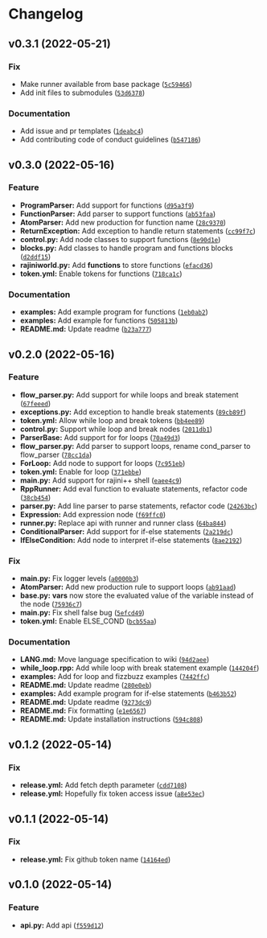 # Changelog

<!--next-version-placeholder-->

## v0.3.1 (2022-05-21)
### Fix
* Make runner available from base package ([`5c59466`](https://github.com/aadhithya/rajiniPP/commit/5c59466ff0b48d064f7649d73bd883203ea4da22))
* Add init files to submodules ([`53d6378`](https://github.com/aadhithya/rajiniPP/commit/53d6378c47af8108d35a355f2c976c0f72c8f0aa))

### Documentation
* Add issue and pr templates ([`1deabc4`](https://github.com/aadhithya/rajiniPP/commit/1deabc4c60572b0fb2dad3407f90f5ef91ecd704))
* Add contributing code of conduct guidelines ([`b547186`](https://github.com/aadhithya/rajiniPP/commit/b547186df1dfa31412014973407a4e84d9883e90))

## v0.3.0 (2022-05-16)
### Feature
* **ProgramParser:** Add support for functions ([`d95a3f9`](https://github.com/aadhithya/rajiniPP/commit/d95a3f9dc01c276316fb8fb43e456ee5b8daee8f))
* **FunctionParser:** Add parser to support functions ([`ab53faa`](https://github.com/aadhithya/rajiniPP/commit/ab53faaca610ad8ef852fb1c6ad062ac335fd136))
* **AtomParser:** Add new production for function name ([`28c9370`](https://github.com/aadhithya/rajiniPP/commit/28c9370764aa6c35bbd7deaf1918f60baaed0e7f))
* **ReturnException:** Add exception to handle return statements ([`cc99f7c`](https://github.com/aadhithya/rajiniPP/commit/cc99f7c40d63b6d1aa664a3930a538b4c525d605))
* **control.py:** Add node classes to support functions ([`8e90d1e`](https://github.com/aadhithya/rajiniPP/commit/8e90d1e312e3c19a88a3fe8c680e999631a8a0ae))
* **blocks.py:** Add classes to handle program and functions blocks ([`d2ddf15`](https://github.com/aadhithya/rajiniPP/commit/d2ddf15171b64ef1ff9ec2931d7bde9a92738426))
* **__rajiniworld__.py:** Add __functions__ to store functions ([`efacd36`](https://github.com/aadhithya/rajiniPP/commit/efacd36e248d0e35619535e6d544460684168ec5))
* **token.yml:** Enable tokens for functions ([`718ca1c`](https://github.com/aadhithya/rajiniPP/commit/718ca1cfe84ce0016b72592add16760f3921949c))

### Documentation
* **examples:** Add example program for functions ([`1eb0ab2`](https://github.com/aadhithya/rajiniPP/commit/1eb0ab2e8102c9440c6b06b0e1efe3728c1a936c))
* **examples:** Add example for functions ([`505813b`](https://github.com/aadhithya/rajiniPP/commit/505813b0be79085997d9016816286310d5aec3f6))
* **README.md:** Update readme ([`b23a777`](https://github.com/aadhithya/rajiniPP/commit/b23a777358a8a926526c29ac8b4a66f5d775a771))

## v0.2.0 (2022-05-16)
### Feature
* **flow_parser.py:** Add support for while loops and break statement ([`67feeed`](https://github.com/aadhithya/rajiniPP/commit/67feeedc2582e238eaa180dea7eb57b8c5532ca2))
* **exceptions.py:** Add exception to handle break statements ([`89cb89f`](https://github.com/aadhithya/rajiniPP/commit/89cb89f12140f686a3596731a9de97540ec516d2))
* **token.yml:** Allow while loop and break tokens ([`bb4ee89`](https://github.com/aadhithya/rajiniPP/commit/bb4ee895588ec4896a832d6d0e28d8aebca74620))
* **control.py:** Support while loop and break nodes ([`2011db1`](https://github.com/aadhithya/rajiniPP/commit/2011db19520d0a7b764c13b3d1df28217e08f709))
* **ParserBase:** Add support for for loops ([`70a49d3`](https://github.com/aadhithya/rajiniPP/commit/70a49d3427fd261f48db420d684a79ec0a553ef4))
* **flow_parser.py:** Add parser to support loops, rename cond_parser to flow_parser ([`78cc1da`](https://github.com/aadhithya/rajiniPP/commit/78cc1da823015655e0f071f4ebf81006f74b2c6d))
* **ForLoop:** Add node to support for loops ([`7c951eb`](https://github.com/aadhithya/rajiniPP/commit/7c951ebcc3640c9c7ab290672b8f97586af6f9be))
* **token.yml:** Enable for loop ([`371ebbe`](https://github.com/aadhithya/rajiniPP/commit/371ebbe313fa8b4cae1b0be66e085885ed2c7e29))
* **__main__.py:** Add support for rajini++ shell ([`eaee4c9`](https://github.com/aadhithya/rajiniPP/commit/eaee4c96890d5ad297338c28d6d3f717c18fd90a))
* **RppRunner:** Add eval function to evaluate statements, refactor code ([`38cb454`](https://github.com/aadhithya/rajiniPP/commit/38cb4549e38a446f6a27f5eb2f2e0a09be2253c5))
* **parser.py:** Add line parser to parse statements, refactor code ([`24263bc`](https://github.com/aadhithya/rajiniPP/commit/24263bcf3a10514dbe4b02197e870885fa740f72))
* **Expression:** Add expression node ([`f69ffc0`](https://github.com/aadhithya/rajiniPP/commit/f69ffc0c40cf2f4c390b501dcd0ae64bb6283b6b))
* **runner.py:** Replace api with runner and runner class ([`64ba844`](https://github.com/aadhithya/rajiniPP/commit/64ba844f10644c49952d19e60d22d40fd645410b))
* **ConditionalParser:** Add support for if-else statements ([`2a219dc`](https://github.com/aadhithya/rajiniPP/commit/2a219dc48370a8019c6b108318fd88131577220d))
* **IfElseCondition:** Add node to interpret if-else statements ([`8ae2192`](https://github.com/aadhithya/rajiniPP/commit/8ae2192a081d9f9128a105b56438feaefb7d6a33))

### Fix
* **__main__.py:** Fix logger levels ([`a0000b3`](https://github.com/aadhithya/rajiniPP/commit/a0000b34568960bc738dcd5ced6c9a1f98961817))
* **AtomParser:** Add new production rule to support loops ([`ab91aad`](https://github.com/aadhithya/rajiniPP/commit/ab91aad0fe9961129946945cc50546606331a492))
* **base.py:** __vars__ now store the evaluated value of the variable instead of the node ([`75936c7`](https://github.com/aadhithya/rajiniPP/commit/75936c7d83b1e30cc23efaa93f41865823b0600f))
* **__main__.py:** Fix shell false bug ([`5efcd49`](https://github.com/aadhithya/rajiniPP/commit/5efcd4925dc6cf97bbebe83b974ff9c7d5491c21))
* **token.yml:** Enable ELSE_COND ([`bcb55aa`](https://github.com/aadhithya/rajiniPP/commit/bcb55aaac6c95b20c605375c9ac2d5cd92937b75))

### Documentation
* **LANG.md:** Move language specification to wiki ([`94d2aee`](https://github.com/aadhithya/rajiniPP/commit/94d2aeea5a6d13135872b2ff1b9893ded2552e52))
* **while_loop.rpp:** Add while loop with break statement example ([`144204f`](https://github.com/aadhithya/rajiniPP/commit/144204f0bc54fe4b1b6cf8a055741b2b64e332e7))
* **examples:** Add for loop and fizzbuzz examples ([`7442ffc`](https://github.com/aadhithya/rajiniPP/commit/7442ffcddab5a05fea3f6b1c7bbe9138391a191b))
* **README.md:** Update readme ([`280e0eb`](https://github.com/aadhithya/rajiniPP/commit/280e0eb6f9c2ebde47a7ba93d562b4ac22bca8d5))
* **examples:** Add example program for if-else statements ([`b463b52`](https://github.com/aadhithya/rajiniPP/commit/b463b52210e0a5156f6a1598d38b6af3cbbc4c54))
* **README.md:** Update readme ([`9273dc9`](https://github.com/aadhithya/rajiniPP/commit/9273dc9424a37748a62e0c9dbf39fef740668367))
* **README.md:** Fix formatting ([`e1e6567`](https://github.com/aadhithya/rajiniPP/commit/e1e65673ec7e3adc78ed19015d8274d264e13832))
* **README.md:** Update installation instructions ([`594c808`](https://github.com/aadhithya/rajiniPP/commit/594c8089dffef63a32f85ba90bdf77713a4145f2))

## v0.1.2 (2022-05-14)
### Fix
* **release.yml:** Add fetch depth parameter ([`cdd7108`](https://github.com/aadhithya/rajiniPP/commit/cdd71080a8e6948279eec61efc67b46108097210))
* **release.yml:** Hopefully fix token access issue ([`a8e53ec`](https://github.com/aadhithya/rajiniPP/commit/a8e53ec14eb5a2dd6d07dace1bd66ef215f57d05))

## v0.1.1 (2022-05-14)
### Fix
* **release.yml:** Fix github token name ([`14164ed`](https://github.com/aadhithya/rajiniPP/commit/14164ed3928079105849f3c3790a0087d1fd5ce9))

## v0.1.0 (2022-05-14)
### Feature
* **api.py:** Add api ([`f559d12`](https://github.com/aadhithya/rajiniPP/commit/f559d122bc3abb0616457bdb85ec1c5ef8451036))
